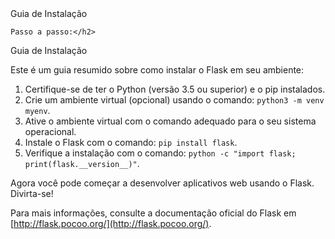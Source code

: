 <!DOCTYPE html>
<html>

<body>
    Guia de Instalação

    Passo a passo:</h2>
 Guia de Instalação

Este é um guia resumido sobre como instalar o Flask em seu ambiente:

1. Certifique-se de ter o Python (versão 3.5 ou superior) e o pip instalados.
2. Crie um ambiente virtual (opcional) usando o comando: `python3 -m venv myenv`.
3. Ative o ambiente virtual com o comando adequado para o seu sistema operacional.
4. Instale o Flask com o comando: `pip install flask`.
5. Verifique a instalação com o comando: `python -c "import flask; print(flask.__version__)"`.

Agora você pode começar a desenvolver aplicativos web usando o Flask. Divirta-se!

Para mais informações, consulte a documentação oficial do Flask em [http://flask.pocoo.org/](http://flask.pocoo.org/).

</body>
</html>
